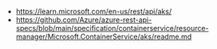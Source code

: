 - https://learn.microsoft.com/en-us/rest/api/aks/
- https://github.com/Azure/azure-rest-api-specs/blob/main/specification/containerservice/resource-manager/Microsoft.ContainerService/aks/readme.md
